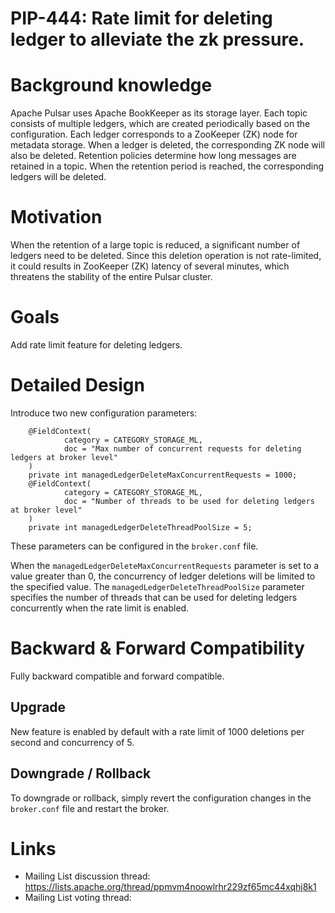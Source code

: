 
# PIP-444: Rate limit for deleting ledger to alleviate the zk pressure.

# Background knowledge

Apache Pulsar uses Apache BookKeeper as its storage layer. 
Each topic consists of multiple ledgers, which are created periodically based on the configuration.
Each ledger corresponds to a ZooKeeper (ZK) node for metadata storage. When a ledger is deleted, the corresponding ZK node will also be deleted.
Retention policies determine how long messages are retained in a topic. When the retention period is reached, the corresponding ledgers will be deleted.

# Motivation

When the retention of a large topic is reduced, a significant number of ledgers need to be deleted.
Since this deletion operation is not rate-limited, it could results in ZooKeeper (ZK) latency of several minutes,
which threatens the stability of the entire Pulsar cluster.

# Goals

Add rate limit feature for deleting ledgers.

# Detailed Design

Introduce two new configuration parameters:
```
    @FieldContext(
            category = CATEGORY_STORAGE_ML,
            doc = "Max number of concurrent requests for deleting ledgers at broker level"
    )
    private int managedLedgerDeleteMaxConcurrentRequests = 1000;
    @FieldContext(
            category = CATEGORY_STORAGE_ML,
            doc = "Number of threads to be used for deleting ledgers at broker level"
    )
    private int managedLedgerDeleteThreadPoolSize = 5;
```
These parameters can be configured in the `broker.conf` file.

When the `managedLedgerDeleteMaxConcurrentRequests` parameter is set to a value greater than 0,
the concurrency of ledger deletions will be limited to the specified value.
The `managedLedgerDeleteThreadPoolSize` parameter specifies the number of threads that can be used
for deleting ledgers concurrently when the rate limit is enabled.

# Backward & Forward Compatibility

Fully backward compatible and forward compatible.

## Upgrade

New feature is enabled by default with a rate limit of 1000 deletions per second and concurrency of 5.

## Downgrade / Rollback

To downgrade or rollback, simply revert the configuration changes in the `broker.conf` file and restart the broker.


# Links

<!--
Updated afterwards
-->
* Mailing List discussion thread: https://lists.apache.org/thread/ppmvm4noowlrhr229zf65mc44xqhj8k1
* Mailing List voting thread:
